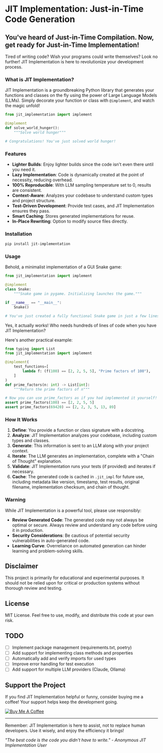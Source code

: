 # JIT Implementation: Just-in-Time Code Generation

## You've heard of Just-in-Time Compilation. Now, get ready for Just-in-Time Implementation!

Tired of writing code? Wish your programs could write themselves? Look no further! JIT Implementation is here to revolutionize your development process.

### What is JIT Implementation?

JIT Implementation is a groundbreaking Python library that generates your functions and classes on the fly using the power of Large Language Models (LLMs). Simply decorate your function or class with `@implement`, and watch the magic unfold!

```python
from jit_implementation import implement

@implement
def solve_world_hunger():
    """Solve world hunger"""

# Congratulations! You've just solved world hunger!
```

### Features

-   **Lighter Builds**: Enjoy lighter builds since the code isn't even there until you need it.
-   **Lazy Implementation**: Code is dynamically created at the point of necessity, reducing overhead.
-   **100% Reproducible**: With LLM sampling temperature set to 0, results are consistent.
-   **Context-Aware**: Analyzes your codebase to understand custom types and project structure.
-   **Test-Driven Development**: Provide test cases, and JIT Implementation ensures they pass.
-   **Smart Caching**: Stores generated implementations for reuse.
-   **In-Place Rewriting**: Option to modify source files directly.

### Installation

```bash
pip install jit-implementation
```

### Usage

Behold, a minimalist implementation of a GUI Snake game:

```python
from jit_implementation import implement

@implement
class Snake:
    """Snake game in pygame. Initializing launches the game."""

if __name__ == "__main__":
    Snake()

# You've just created a fully functional Snake game in just a few lines of code!
```

Yes, it actually works! Who needs hundreds of lines of code when you have JIT Implementation?

Here's another practical example:

```python
from typing import List
from jit_implementation import implement

@implement(
    test_functions=[
        lambda f: (f(100) == [2, 2, 5, 5], "Prime factors of 100"),
    ]
)
def prime_factors(n: int) -> List[int]:
    """Return the prime factors of n"""

# Now you can use prime_factors as if you had implemented it yourself!
assert prime_factors(100) == [2, 2, 5, 5]
assert prime_factors(69420) == [2, 2, 3, 5, 13, 89]
```

### How It Works

1. **Define**: You provide a function or class signature with a docstring.
2. **Analyze**: JIT Implementation analyzes your codebase, including custom types and classes.
3. **Generate**: This information is sent to an LLM along with your project context.
4. **Iterate**: The LLM generates an implementation, complete with a "Chain of Thought" explanation.
5. **Validate**: JIT Implementation runs your tests (if provided) and iterates if necessary.
6. **Cache**: The generated code is cached in `.jit_impl` for future use, including metadata like version, timestamp, test results, original filename, implementation checksum, and chain of thought.

### Warning

While JIT Implementation is a powerful tool, please use responsibly:

-   **Review Generated Code**: The generated code may not always be optimal or secure. Always review and understand any code before using it in production.
-   **Security Considerations**: Be cautious of potential security vulnerabilities in auto-generated code.
-   **Learning Curve**: Overreliance on automated generation can hinder learning and problem-solving skills.

## Disclaimer

This project is primarily for educational and experimental purposes. It should not be relied upon for critical or production systems without thorough review and testing.

## License

MIT License. Feel free to use, modify, and distribute this code at your own risk.

## TODO

-   [ ] Implement package management (requirements.txt, poetry)
-   [ ] Add support for implementing class methods and properties
-   [ ] Automatically add and verify imports for used types
-   [ ] Improve error handling for test execution
-   [ ] Add support for multiple LLM providers (Claude, Ollama)

## Support the Project

If you find JIT Implementation helpful or funny, consider buying me a coffee! Your support helps keep the development going.

[![Buy Me A Coffee](https://img.shields.io/badge/Buy%20Me%20A%20Coffee-FFDD00?style=for-the-badge&logo=buy-me-a-coffee&logoColor=black)](https://buymeacoffee.com/jiriklimes)

---

Remember: JIT Implementation is here to assist, not to replace human developers. Use it wisely, and enjoy the efficiency it brings!

_"The best code is the code you didn't have to write." - Anonymous JIT Implementation User_

